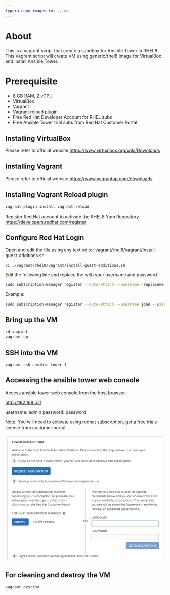 ```yaml
---
typora-copy-images-to: ./img
---
```


# About

This is a vagrant script that create a sandbox for Ansible Tower in RHEL8.
This Vagrant script will create VM using generic/rhel8 image for VirtualBox and install Ansible Tower. 

# Prerequisite

- 8 GB RAM, 2 vCPU
- VirtualBox
- Vagrant
- Vagrant reload plugin
- Free Red Hat Developer Account for RHEL subs
- Free Ansible Tower trial subs from Red Hat Customer Portal

## Installing VirtualBox

Please refer to official website
https://www.virtualbox.org/wiki/Downloads

## Installing Vagrant

Please refer to official website
https://www.vagrantup.com/downloads

## Installing Vagrant Reload plugin

```bash
vagrant plugin install vagrant-reload
```

Register Red Hat account to activate the RHEL8 Yum Repository
https://developers.redhat.com/register

## Configure Red Hat Login

Open and edit the file using any text editor vagrant/rhel8/vagrant/install-guest-additions.sh

```
vi ./vagrant/rhel8/vagrant/install-guest-additions.sh
```

Edit the following line and replace the <replaceme> with your username and password
```bash
sudo subscription-manager register --auto-attach --username <replaceme> --password <replaceme>
```

Example:

```bash
sudo subscription-manager register --auto-attach --username john --password johnsecretpassword
```

## Bring up the VM

```
cd vagrant
vagrant up
```

## SSH into the VM

```
vagrant ssh ansible-tower-1
```

## Accessing the ansible tower web console

Access ansible tower web console from the host browser.

http://192.168.5.11

username: admin
password: password

Note: You will need to activate using redhat subscription, get a free trials license from customer portal.

![image-20210702144555165](./img/image-20210702144555165.png)

## For cleaning and destroy the VM

```
vagrant destroy
```


